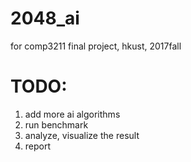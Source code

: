 # 2048_ai
for comp3211 final project, hkust, 2017fall  

# TODO:   
1. add more ai algorithms  
2. run benchmark
3. analyze, visualize the result
4. report
